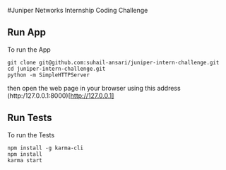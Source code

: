 #Juniper Networks Internship Coding Challenge

## Run App
To run the App

    git clone git@github.com:suhail-ansari/juniper-intern-challenge.git
    cd juniper-intern-challenge.git
    python -m SimpleHTTPServer

then open the web page in your browser using this address (http:/127.0.0.1:8000)[http://127.0.0.1]

## Run Tests
To run the Tests

    npm install -g karma-cli
    npm install
    karma start
